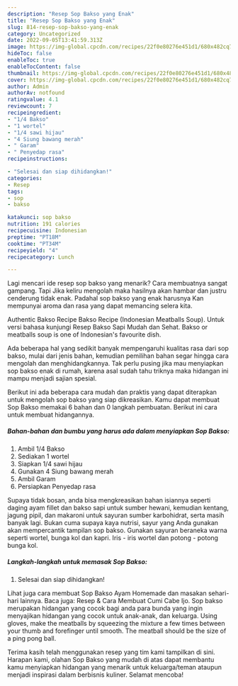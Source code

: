 ```yaml
---
description: "Resep Sop Bakso yang Enak"
title: "Resep Sop Bakso yang Enak"
slug: 814-resep-sop-bakso-yang-enak
category: Uncategorized
date: 2022-09-05T13:41:59.313Z
image: https://img-global.cpcdn.com/recipes/22f0e80276e451d1/680x482cq70/sop-bakso-foto-resep-utama.jpg
hideToc: false
enableToc: true
enableTocContent: false
thumbnail: https://img-global.cpcdn.com/recipes/22f0e80276e451d1/680x482cq70/sop-bakso-foto-resep-utama.jpg
cover: https://img-global.cpcdn.com/recipes/22f0e80276e451d1/680x482cq70/sop-bakso-foto-resep-utama.jpg
author: Admin
authorAv: notfound
ratingvalue: 4.1
reviewcount: 7
recipeingredient:
- "1/4 Bakso"
- "1 wortel"
- "1/4 sawi hijau"
- "4 Siung bawang merah"
- " Garam"
- " Penyedap rasa"
recipeinstructions:

- "Selesai dan siap dihidangkan!"
categories:
- Resep
tags:
- sop
- bakso

katakunci: sop bakso 
nutrition: 191 calories
recipecuisine: Indonesian
preptime: "PT18M"
cooktime: "PT34M"
recipeyield: "4"
recipecategory: Lunch

---
```



Lagi mencari ide resep sop bakso yang menarik? Cara membuatnya sangat gampang. Tapi Jika keliru mengolah maka hasilnya akan hambar dan justru cenderung tidak enak. Padahal sop bakso yang enak harusnya Kan mempunyai aroma dan rasa yang dapat memancing selera kita.


Authentic Bakso Recipe Bakso Recipe (Indonesian Meatballs Soup). Untuk versi bahasa kunjungi Resep Bakso Sapi Mudah dan Sehat. Bakso or meatballs soup is one of Indonesian&#39;s favourite dish.

Ada beberapa hal yang sedikit banyak mempengaruhi kualitas rasa dari sop bakso, mulai dari jenis bahan, kemudian pemilihan bahan segar hingga cara mengolah dan menghidangkannya. Tak perlu pusing jika mau menyiapkan sop bakso enak di rumah, karena asal sudah tahu triknya maka hidangan ini mampu menjadi sajian spesial.


Berikut ini ada beberapa cara mudah dan praktis yang dapat diterapkan untuk mengolah sop bakso yang siap dikreasikan. Kamu dapat membuat Sop Bakso memakai 6 bahan dan 0 langkah pembuatan. Berikut ini cara untuk membuat hidangannya.

<!--inarticleads1-->

##### Bahan-bahan dan bumbu yang harus ada dalam menyiapkan Sop Bakso:

1. Ambil 1/4 Bakso
1. Sediakan 1 wortel
1. Siapkan 1/4 sawi hijau
1. Gunakan 4 Siung bawang merah
1. Ambil  Garam
1. Persiapkan  Penyedap rasa


Supaya tidak bosan, anda bisa mengkreasikan bahan isiannya seperti daging ayam fillet dan bakso sapi untuk sumber hewani, kemudian kentang, jagung pipil, dan makaroni untuk sayuran sumber karbohidrat, serta masih banyak lagi. Bukan cuma supaya kaya nutrisi, sayur yang Anda gunakan akan mempercantik tampilan sop bakso. Gunakan sayuran beraneka warna seperti wortel, bunga kol dan kapri. Iris - iris wortel dan potong - potong bunga kol. 

<!--inarticleads2-->

##### Langkah-langkah untuk memasak Sop Bakso:


1. Selesai dan siap dihidangkan!

Lihat juga cara membuat Sop Bakso Ayam Homemade dan masakan sehari-hari lainnya. Baca juga: Resep &amp; Cara Membuat Cumi Cabe Ijo. Sop bakso merupakan hidangan yang cocok bagi anda para bunda yang ingin menyajikan hidangan yang cocok untuk anak-anak, dan keluarga. Using gloves, make the meatballs by squeezing the mixture a few times between your thumb and forefinger until smooth. The meatball should be the size of a ping pong ball. 

Terima kasih telah menggunakan resep yang tim kami tampilkan di sini. Harapan kami, olahan Sop Bakso yang mudah di atas dapat membantu kamu menyiapkan hidangan yang menarik untuk keluarga/teman ataupun menjadi inspirasi dalam berbisnis kuliner. Selamat mencoba!
